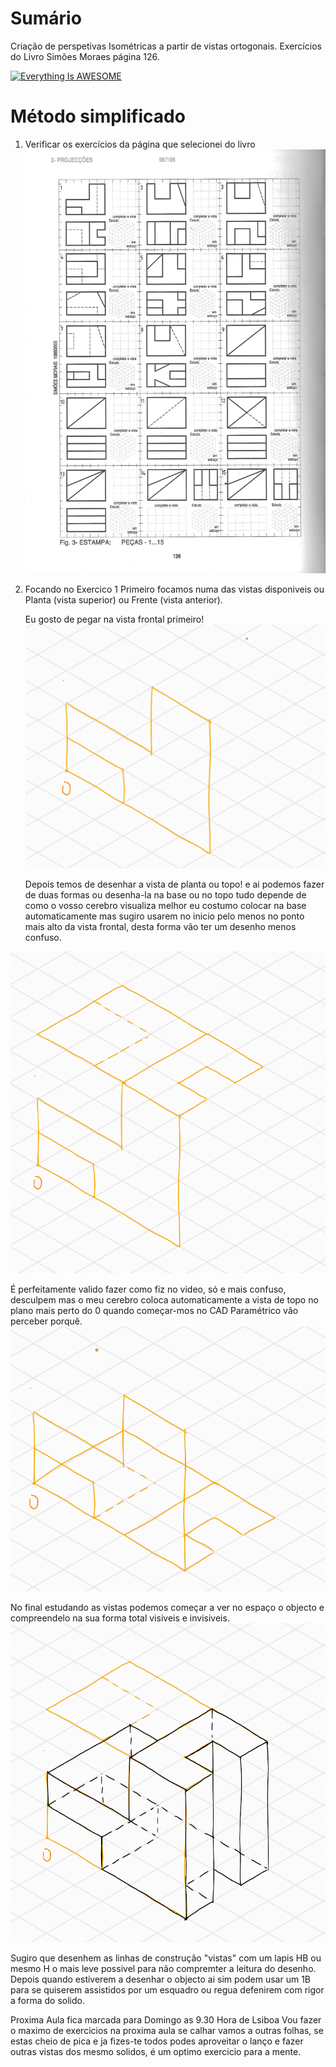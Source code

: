 # Sumário

Criação de perspetivas Isométricas a partir de vistas ortogonais. Exercícios do Livro Simões Moraes página 126.

[![Everything Is AWESOME](https://user-images.githubusercontent.com/17902658/194846378-085b89bb-a5a7-423b-95c0-ce7ed26d831f.png)]([https://youtu.be/StTqXEQ2l-Y?t=35s](https://youtu.be/EDH9OYXf6jY) "Aula 1")

# Método simplificado

1. Verificar os exercícios da página que selecionei do livro
![alt text](https://github.com/3devangelist/CAD-Designer/blob/main/Aulas/1/Exercicios_pag_126.png?raw=true "Pagina de exercicios")
2. Focando no Exercico 1
   Primeiro focamos numa das vistas disponiveis ou Planta (vista superior) ou Frente (vista anterior).
   
   Eu gosto de pegar na vista frontal primeiro!
![alt text](https://github.com/3devangelist/CAD-Designer/blob/main/Aulas/1/1_1.png?raw=true "1")

    Depois temos de desenhar a vista de planta ou topo! e ai podemos fazer de duas formas ou desenha-la na base ou no topo tudo
    depende de como o vosso cerebro visualiza melhor  eu costumo colocar na base automaticamente mas sugiro usarem no inicio pelo menos
    no ponto mais alto da vista frontal, desta forma vão ter um desenho menos confuso.
    
  ![alt text](https://github.com/3devangelist/CAD-Designer/blob/main/Aulas/1/1_1.2.png?raw=true "2")
  
É perfeitamente valido fazer como fiz no video, só e mais confuso, desculpem mas o meu cerebro  coloca automaticamente a vista de
topo no plano mais perto do 0 quando começar-mos no CAD Paramétrico vão perceber porquê.
![alt text](https://github.com/3devangelist/CAD-Designer/blob/main/Aulas/1/1_1.2.1.png?raw=true "2.1")

No final estudando as vistas podemos começar a ver no espaço o objecto e compreendelo na sua forma total visiveis e invisiveis.
 ![alt text](https://github.com/3devangelist/CAD-Designer/blob/main/Aulas/1/1_1.3.png?raw=true "2")

Sugiro que desenhem as linhas de construção "vistas" com um lapis HB ou mesmo H o mais leve possivel para não compremter a leitura do desenho.
Depois quando estiverem a desenhar o objecto ai sim podem usar um 1B para se quiserem assistidos por um esquadro ou regua defenirem com rigor a forma do solido.


Proxima Aula fica marcada para Domingo as 9.30 Hora de Lsiboa
Vou fazer o maximo de exercicios na proxima aula se calhar vamos a outras folhas, se estas cheio de pica
e ja fizes-te todos podes aproveitar o lanço e fazer outras vistas dos mesmo solidos, é um optimo exercicio para a mente.
